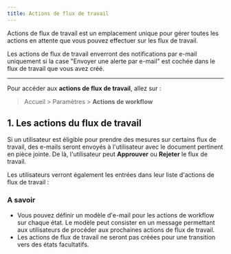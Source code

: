 ```yaml
---
title: Actions de flux de travail
---
```


Actions de flux de travail est un emplacement unique pour gérer toutes les actions en attente que vous pouvez effectuer sur les flux de travail.

Les actions de flux de travail enverront des notifications par e-mail uniquement si la case "Envoyer une alerte par e-mail" est cochée dans le flux de travail que vous avez créé.

---
Pour accéder aux **actions de flux de travail**, allez sur :

> Accueil > Paramètres > **Actions de workflow**

## 1. Les actions du flux de travail

Si un utilisateur est éligible pour prendre des mesures sur certains flux de travail, des e-mails seront envoyés à l'utilisateur avec le document pertinent en pièce jointe. De là, l'utilisateur peut **Approuver** ou **Rejeter** le flux de travail.

Les utilisateurs verront également les entrées dans leur liste d'actions de flux de travail :

### A savoir

- Vous pouvez définir un modèle d'e-mail pour les actions de workflow sur chaque état. Le modèle peut consister en un message permettant aux utilisateurs de procéder aux prochaines actions de flux de travail.
- Les actions de flux de travail ne seront pas créées pour une transition vers des états facultatifs.


